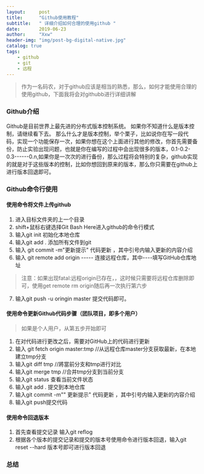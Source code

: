 ```yaml
---
layout:     post
title:      "Github使用教程"
subtitle:   " 详细介绍如何合理的使用github "
date:       2019-06-23 
author:     "Xxw"
header-img: "img/post-bg-digital-native.jpg"
catalog: true
tags:
    - github
    - git
    - 远程
---
```


> 作为一名码农，对于github应该是相当的熟悉，那么，如何才能使用合理的使用github，下面我将会对githubb进行详细讲解
### Github介绍
Github是目前世界上最先进的分布式版本控制系统。
如果你不知道什么是版本控制，请继续看下去。
那么什么才是版本控制，举个栗子，比如说你在写一段代码，实现一个功能保存一次，如果你想在这个上面进行其他的修改，你首先需要备份，防止实验出现问题，也就是你在编写的过程中会出现很多的版本，0.1-0.2-0.3------0.n,如果你是一次次的进行备份，那么过程将会特别的复杂，github实现的就是对于这些版本的控制，比如你想回到原来的版本，那么你只需要在github上进行版本回退即可。
### Github命令行使用
#### 使用命令将文件上传github
1. 进入目标文件夹的上一个目录
2. shift+鼠标右键选择Git Bash Here进入github的命令行模式
3. 输入git init 初始化本地仓库
4. 输入git add . 添加所有文件到git
5. 输入 git commit -m"更新提示"  代码更新 ，其中引号内输入更新的内容介绍
6. 输入 git remote add origin -----  连接远程仓库，其中----填写GitHub仓库地址
>注意：如果出现fatal:远程origin已存在，，这时候只需要将远程仓库删除即可，使用get remote rm origin随后再一次执行第六步<br>
7. 输入git push -u oringin master  提交代码即可。
#### 使用命令更新Github代码步骤（团队项目，即多个用户）
> 如果是个人用户，从第五步开始即可<br>
1. 在对代码进行更改之后，需要对GitHub上的代码进行更新
2. 输入 git fetch origin master:tmp //从远程仓库master分支获取最新，在本地建立tmp分支
3. 输入git diff tmp //將當前分支和tmp进行对比 
4. 输入git merge tmp //合并tmp分支到当前分支
5. 输入git status 查看当前文件状态
6. 输入git add . 提交到本地仓库
7. 输入git commit -m""  更新提示"  代码更新 ，其中引号内输入更新的内容介绍
8. 输入git push提交代码
#### 使用命令回退版本
1. 首先查看提交记录 输入git reflog
2. 根据各个版本的提交记录和提交的版本号使用命令进行版本回退，输入git reset --hard 版本号即可进行版本回退
### 总结